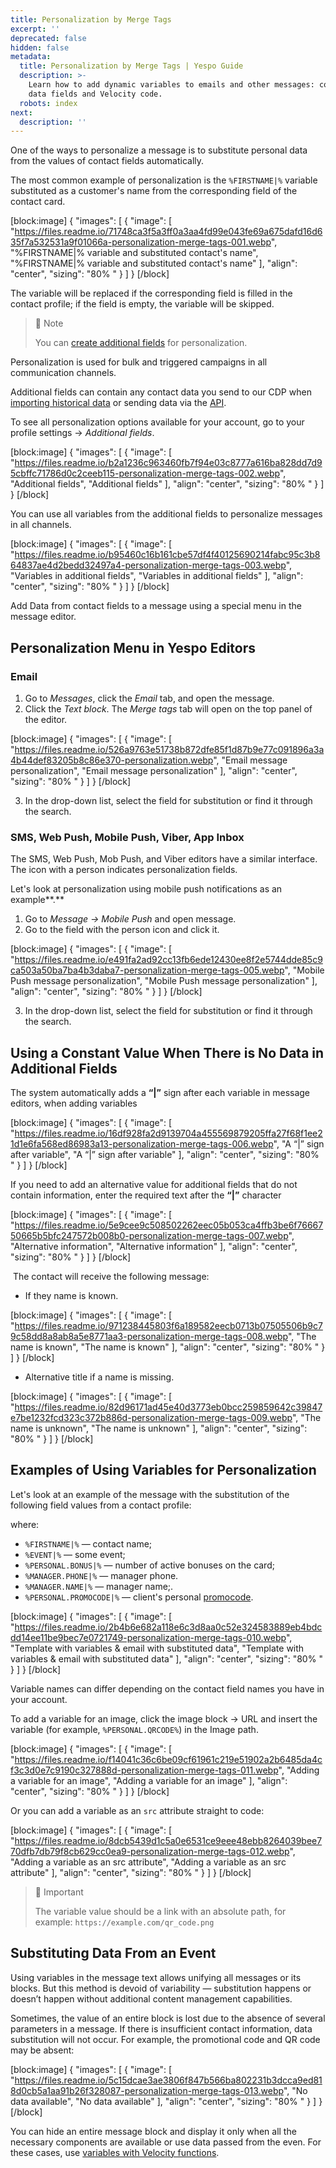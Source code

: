 ```yaml
---
title: Personalization by Merge Tags
excerpt: ''
deprecated: false
hidden: false
metadata:
  title: Personalization by Merge Tags | Yespo Guide
  description: >-
    Learn how to add dynamic variables to emails and other messages: contact
    data fields and Velocity code.
  robots: index
next:
  description: ''
---
```

One of the ways to personalize a message is to substitute personal data from the values of contact fields automatically.

The most common example of personalization is the `%FIRSTNAME|%` variable substituted as a customer's name from the corresponding field of the contact card.

[block:image]
{
  "images": [
    {
      "image": [
        "https://files.readme.io/71748ca3f5a3ff0a3aa4fd99e043fe69a675dafd16d635f7a532531a9f01066a-personalization-merge-tags-001.webp",
        "%FIRSTNAME|% variable and substituted contact's name",
        "%FIRSTNAME|% variable and substituted contact's name"
      ],
      "align": "center",
      "sizing": "80% "
    }
  ]
}
[/block]


The variable will be replaced if the corresponding field is filled in the contact profile; if the field is empty, the variable will be skipped.

> 📘 Note
> 
> You can [create additional fields](https://docs.yespo.io/docs/how-add-additional-contact-fields) for personalization.

Personalization is used for bulk and triggered campaigns in all communication channels.

Additional fields can contain any contact data you send to our CDP when [importing historical data](https://docs.yespo.io/docs/importing-historical-data) or sending data via the [API](https://docs.yespo.io/reference/getting-started-with-your-api). 

To see all personalization options available for your account, go to your profile settings → _Additional fields_. 

[block:image]
{
  "images": [
    {
      "image": [
        "https://files.readme.io/b2a1236c963460fb7f94e03c8777a616ba828dd7d95cbffc71786d0c2ceeb115-personalization-merge-tags-002.webp",
        "Additional fields",
        "Additional fields"
      ],
      "align": "center",
      "sizing": "80% "
    }
  ]
}
[/block]


You can use all variables from the additional fields to personalize messages in all channels.

[block:image]
{
  "images": [
    {
      "image": [
        "https://files.readme.io/b95460c16b161cbe57df4f40125690214fabc95c3b864837ae4d2bedd32497a4-personalization-merge-tags-003.webp",
        "Variables in additional fields",
        "Variables in additional fields"
      ],
      "align": "center",
      "sizing": "80% "
    }
  ]
}
[/block]


Add Data from contact fields to a message using a special menu in the message editor.

## Personalization Menu in Yespo Editors

### Email

1. Go to _Messages_, click the _Email_ tab, and open the message.
2. Click the _Text block_. The _Merge tags_ tab will open on the top panel of the editor.

[block:image]
{
  "images": [
    {
      "image": [
        "https://files.readme.io/526a9763e51738b872dfe85f1d87b9e77c091896a3a4b44def83205b8c86e370-personalization.webp",
        "Email message personalization",
        "Email message personalization"
      ],
      "align": "center",
      "sizing": "80% "
    }
  ]
}
[/block]


3. In the drop-down list, select the field for substitution or find it through the search.

### SMS, Web Push, Mobile Push, Viber, App Inbox

The SMS, Web Push, Mob Push, and Viber editors have a similar interface. The icon with a person indicates personalization fields.

Let's look at personalization using mobile push notifications as an example**.**

1. Go to _Message → Mobile Push_ and open message.    
2. Go to the field with the person icon and click it.      

[block:image]
{
  "images": [
    {
      "image": [
        "https://files.readme.io/e491fa2ad92cc13fb6ede12430ee8f2e5744dde85c9ca503a50ba7ba4b3daba7-personalization-merge-tags-005.webp",
        "Mobile Push message personalization",
        "Mobile Push message personalization"
      ],
      "align": "center",
      "sizing": "80% "
    }
  ]
}
[/block]


3. In the drop-down list, select the field for substitution or find it through the search.

## Using a Constant Value When There is No Data in Additional Fields

The system automatically adds a **“|”** sign after each variable in message editors, when adding variables

[block:image]
{
  "images": [
    {
      "image": [
        "https://files.readme.io/16df928fa2d9139704a455569879205ffa27f68f1ee21d1e6fa568ed86983a13-personalization-merge-tags-006.webp",
        "A “|” sign after variable",
        "A “|” sign after variable"
      ],
      "align": "center",
      "sizing": "80% "
    }
  ]
}
[/block]


If you need to add an alternative value for additional fields that do not contain information, enter the required text after the **“|”** character

[block:image]
{
  "images": [
    {
      "image": [
        "https://files.readme.io/5e9cee9c508502262eec05b053ca4ffb3be6f7666750665b5bfc247572b008b0-personalization-merge-tags-007.webp",
        "Alternative information",
        "Alternative information"
      ],
      "align": "center",
      "sizing": "80% "
    }
  ]
}
[/block]


 The contact will receive the following message:

- If they name is known.

[block:image]
{
  "images": [
    {
      "image": [
        "https://files.readme.io/971238445803f6a189582eecb0713b07505506b9c79c58dd8a8ab8a5e8771aa3-personalization-merge-tags-008.webp",
        "The name is known",
        "The name is known"
      ],
      "align": "center",
      "sizing": "80% "
    }
  ]
}
[/block]


- Alternative title if a name is missing.

[block:image]
{
  "images": [
    {
      "image": [
        "https://files.readme.io/82d96171ad45e40d3773eb0bcc259859642c39847e7be1232fcd323c372b886d-personalization-merge-tags-009.webp",
        "The name is unknown",
        "The name is unknown"
      ],
      "align": "center",
      "sizing": "80% "
    }
  ]
}
[/block]


## Examples of Using Variables for Personalization

Let's look at an example of the message with the substitution of the following field values from a contact profile:

where: 

- `%FIRSTNAME|%` — contact name; 
- `%EVENT|%` — some event;
- `%PERSONAL.BONUS|%` — number of active bonuses on the card;
- `%MANAGER.PHONE|%` — manager phone.
- `%MANAGER.NAME|%` — manager name;.
- `%PERSONAL.PROMOCODE|%` — client's personal [promocode](https://docs.yespo.io/docs/promocodes).

[block:image]
{
  "images": [
    {
      "image": [
        "https://files.readme.io/2b4b6e682a118e6c3d8aa0c52e324583889eb4bdcdd14ee11be9bec7e0721749-personalization-merge-tags-010.webp",
        "Template with variables & email with substituted data",
        "Template with variables & email with substituted data"
      ],
      "align": "center",
      "sizing": "80% "
    }
  ]
}
[/block]


Variable names can differ depending on the contact field names you have in your account.

To add a variable for an image, click the image block → URL and insert the variable (for example, `%PERSONAL.QRCODE%`) in the Image path.

[block:image]
{
  "images": [
    {
      "image": [
        "https://files.readme.io/f14041c36c6be09cf61961c219e51902a2b6485da4cf3c3d0e7c9190c327888d-personalization-merge-tags-011.webp",
        "Adding a variable for an image",
        "Adding a variable for an image"
      ],
      "align": "center",
      "sizing": "80% "
    }
  ]
}
[/block]


Or you can add a variable as an `src` attribute straight to code:

[block:image]
{
  "images": [
    {
      "image": [
        "https://files.readme.io/8dcb5439d1c5a0e6531ce9eee48ebb8264039bee770dfb7db79f8cb629cc0ea9-personalization-merge-tags-012.webp",
        "Adding a variable as an src attribute",
        "Adding a variable as an src attribute"
      ],
      "align": "center",
      "sizing": "80% "
    }
  ]
}
[/block]


> 📘 Important
> 
> The variable value should be a link with an absolute path, for example: `https://example.com/qr_code.png`

## Substituting Data From an Event

Using variables in the message text allows unifying all messages or its blocks. But this method is devoid of variability — substitution happens or doesn’t happen without additional content management capabilities.

Sometimes, the value of an entire block is lost due to the absence of several parameters in a message. If there is insufficient contact information, data substitution will not occur. For example, the promotional code and QR code may be absent:

[block:image]
{
  "images": [
    {
      "image": [
        "https://files.readme.io/5c15dcae3ae3806f847b566ba802231b3dcca9ed818d0cb5a1aa91b26f328087-personalization-merge-tags-013.webp",
        "No data available",
        "No data available"
      ],
      "align": "center",
      "sizing": "80% "
    }
  ]
}
[/block]


You can hide an entire message block and display it only when all the necessary components are available or use data passed from the even. For these cases, use [variables with Velocity functions](https://docs.yespo.io/docs/user-profile-variables-and-velocity-features).